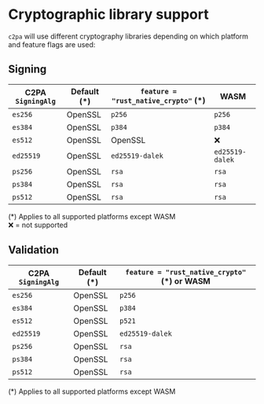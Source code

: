# Cryptographic library support

`c2pa` will use different cryptography libraries depending on which platform and feature flags are used:

## Signing

| C2PA `SigningAlg` | Default (*) | `feature = "rust_native_crypto"` (*) | WASM |
| --- | --- | --- | --- |
| `es256` | OpenSSL | `p256` | `p256` |
| `es384` | OpenSSL | `p384` | `p384` |
| `es512` | OpenSSL | OpenSSL | ❌ |
| `ed25519` | OpenSSL | `ed25519-dalek` | `ed25519-dalek` |
| `ps256` | OpenSSL | `rsa` | `rsa` |
| `ps384` | OpenSSL | `rsa` | `rsa` |
| `ps512` | OpenSSL | `rsa` | `rsa` |

(*) Applies to all supported platforms except WASM <br />
❌ = not supported

## Validation

| C2PA `SigningAlg` | Default (*) | `feature = "rust_native_crypto"` (*) or WASM |
| --- | --- | --- |
| `es256` | OpenSSL | `p256` |
| `es384` | OpenSSL | `p384` |
| `es512` | OpenSSL | `p521` |
| `ed25519` | OpenSSL | `ed25519-dalek` |
| `ps256` | OpenSSL | `rsa` |
| `ps384` | OpenSSL | `rsa` |
| `ps512` | OpenSSL | `rsa` |

(*) Applies to all supported platforms except WASM

